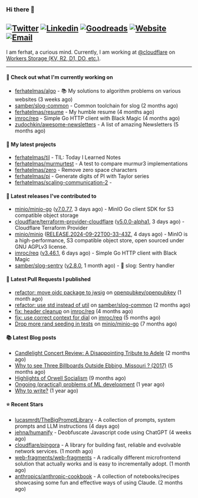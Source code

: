 ### Hi there 👋
[![Twitter](https://img.shields.io/twitter/follow/ferhatelmas_?label=Twitter&style=social)](https://twitter.com/ferhatelmas_)
[![Linkedin](https://img.shields.io/badge/LinkedIn--_.svg?style=social&logo=linkedin)](https://www.linkedin.com/in/ferhatelmas/)
[![Goodreads](https://img.shields.io/badge/goodreads--_.svg?style=social&logo=goodreads)](https://www.goodreads.com/user/show/24238914-ferhat-elmas/)
[![Website](https://img.shields.io/badge/website--_.svg?style=social&logo=rss)](https://ferhatelmas.com/)
[![Email](https://img.shields.io/badge/email--_.svg?logo=Gmail&style=social)](mailto:elmas.ferhat@gmail.com)
-----------

I am ferhat, a curious mind.
Currently, I am working at [@cloudflare](https://github.com/cloudflare) on [Workers Storage (KV, R2, D1, DO, etc.)](https://developers.cloudflare.com/products/?product-group=Storage).







-----------
#### 👷 Check out what I'm currently working on

- [ferhatelmas/algo](https://github.com/ferhatelmas/algo) - :books: My solutions to algorithm problems on various websites (3 weeks ago)
- [samber/slog-common](https://github.com/samber/slog-common) - Common toolchain for slog (2 months ago)
- [ferhatelmas/resume](https://github.com/ferhatelmas/resume) - My humble resume (4 months ago)
- [imroc/req](https://github.com/imroc/req) - Simple Go HTTP client with Black Magic (4 months ago)
- [zudochkin/awesome-newsletters](https://github.com/zudochkin/awesome-newsletters) - A list of amazing Newsletters (5 months ago)

#### 🌱 My latest projects

- [ferhatelmas/til](https://github.com/ferhatelmas/til) - TIL: Today I Learned Notes
- [ferhatelmas/murmurtest](https://github.com/ferhatelmas/murmurtest) - A test to compare murmur3 implementations
- [ferhatelmas/zero](https://github.com/ferhatelmas/zero) - Remove zero space characters
- [ferhatelmas/pi](https://github.com/ferhatelmas/pi) - Generate digits of PI with Taylor series
- [ferhatelmas/scaling-communication-2](https://github.com/ferhatelmas/scaling-communication-2) - 

#### 🚀 Latest releases I've contributed to

- [minio/minio-go](https://github.com/minio/minio-go) ([v7.0.77](https://github.com/minio/minio-go/releases/tag/v7.0.77), 3 days ago) - MinIO Go client SDK for S3 compatible object storage
- [cloudflare/terraform-provider-cloudflare](https://github.com/cloudflare/terraform-provider-cloudflare) ([v5.0.0-alpha1](https://github.com/cloudflare/terraform-provider-cloudflare/releases/tag/v5.0.0-alpha1), 3 days ago) - Cloudflare Terraform Provider
- [minio/minio](https://github.com/minio/minio) ([RELEASE.2024-09-22T00-33-43Z](https://github.com/minio/minio/releases/tag/RELEASE.2024-09-22T00-33-43Z), 4 days ago) - MinIO is a high-performance, S3 compatible object store, open sourced under GNU AGPLv3 license.
- [imroc/req](https://github.com/imroc/req) ([v3.46.1](https://github.com/imroc/req/releases/tag/v3.46.1), 6 days ago) - Simple Go HTTP client with Black Magic
- [samber/slog-sentry](https://github.com/samber/slog-sentry) ([v2.8.0](https://github.com/samber/slog-sentry/releases/tag/v2.8.0), 1 month ago) - 🚨 slog: Sentry handler

#### 🔨 Latest Pull Requests I published

- [refactor: move oidc package to jwsig](https://github.com/openpubkey/openpubkey/pull/211) on [openpubkey/openpubkey](https://github.com/openpubkey/openpubkey) (1 month ago)
- [refactor: use std instead of util](https://github.com/samber/slog-common/pull/7) on [samber/slog-common](https://github.com/samber/slog-common) (2 months ago)
- [fix: header cleanup](https://github.com/imroc/req/pull/355) on [imroc/req](https://github.com/imroc/req) (4 months ago)
- [fix: use correct context for dial](https://github.com/imroc/req/pull/341) on [imroc/req](https://github.com/imroc/req) (5 months ago)
- [Drop more rand seeding in tests](https://github.com/minio/minio-go/pull/1942) on [minio/minio-go](https://github.com/minio/minio-go) (7 months ago)

#### 📚 Latest Blog posts

- [Candlelight Concert Review: A Disappointing Tribute to Adele](https://ferhatelmas.com/candlelight-concert-review-a-disappointing-tribute-to-adele) (2 months ago)
- [Why to see Three Billboards Outside Ebbing, Missouri ? (2017)](https://ferhatelmas.com/why-to-see-three-billboards-outside-ebbing-missouri-2017) (5 months ago)
- [Highlights of Orwell Socialism](https://ferhatelmas.com/highlights-of-orwell-socialism) (9 months ago)
- [Ongoing (practical) problems of ML development](https://ferhatelmas.com/ongoing-practical-problems-of-ml-development) (1 year ago)
- [Why to write?](https://ferhatelmas.com/why-to-write) (1 year ago)

#### ⭐ Recent Stars

- [lucasmrdt/TheBigPromptLibrary](https://github.com/lucasmrdt/TheBigPromptLibrary) - A collection of prompts, system prompts and LLM instructions (4 days ago)
- [jehna/humanify](https://github.com/jehna/humanify) - Deobfuscate Javascript code using ChatGPT (4 weeks ago)
- [cloudflare/pingora](https://github.com/cloudflare/pingora) - A library for building fast, reliable and evolvable network services. (1 month ago)
- [web-fragments/web-fragments](https://github.com/web-fragments/web-fragments) - A radically different microfrontend solution that actually works and is easy to incrementally adopt. (1 month ago)
- [anthropics/anthropic-cookbook](https://github.com/anthropics/anthropic-cookbook) - A collection of notebooks/recipes showcasing some fun and effective ways of using Claude. (2 months ago)
